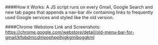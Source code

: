 ####How it Works:
A JS script runs on every Gmail, Google Search and new tab pages that appends a nav-bar div containing links to frequently used Google services and styled like the old version.

####Chrome Webstore Link and Screenshots:
https://chrome.google.com/webstore/detail/old-menu-bar-for-gmail/kfobdmicdnipophpplhjgkgmiboggkml